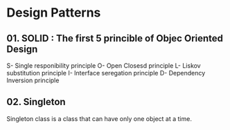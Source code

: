 # Design Patterns
## 01. SOLID : The first 5 princible of Objec Oriented Design
S- Single responibility principle
O- Open Closesd principle
L- Liskov substitution principle
I- Interface seregation principle
D- Dependency Inversion principle
## 02. Singleton
Singleton class is a class that can have only one object at a time.